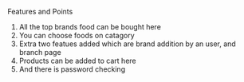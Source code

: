 Features and Points
1. All the top brands food can be bought here
2. You can choose foods on catagory
3. Extra two featues added which are brand addition by an user, and branch page
4. Products can be added to cart here
5. And there is password checking 